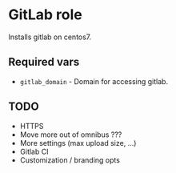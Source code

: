 GitLab role
===========

Installs gitlab on centos7.

## Required vars

- `gitlab_domain` - Domain for accessing gitlab.

## TODO

- HTTPS
- Move more out of omnibus ???
- More settings (max upload size, ...)
- Gitlab CI
- Customization / branding opts

